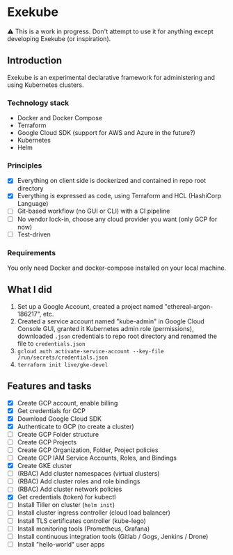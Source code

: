 # Exekube

⚠️ This is a work in progress. Don't attempt to use it for anything except developing Exekube (or inspiration).

## Introduction

Exekube is an experimental declarative framework for administering and using Kubernetes clusters.

### Technology stack

- Docker and Docker Compose
- Terraform
- Google Cloud SDK (support for AWS and Azure in the future?)
- Kubernetes
- Helm

### Principles

- [x] Everything on client side is dockerized and contained in repo root directory
- [x] Everything is expressed as code, using Terraform and HCL (HashiCorp Language)
- [ ] Git-based workflow (no GUI or CLI) with a CI pipeline
- [ ] No vendor lock-in, choose any cloud provider you want (only GCP for now)
- [ ] Test-driven

### Requirements

You only need Docker and docker-compose installed on your local machine.

## What I did

1. Set up a Google Account, created a project named "ethereal-argon-186217", etc.
2. Created a service account named "kube-admin" in Google Cloud Console GUI, granted it Kubernetes admin role (permissions), downloaded `.json` credentials to repo root directory and renamed the file to `credentials.json`
3. `gcloud auth activate-service-account --key-file /run/secrets/credentials.json`
4. `terraform init live/gke-devel`

## Features and tasks

- [x] Create GCP account, enable billing
- [x] Get credentials for GCP
- [x] Download Google Cloud SDK
- [x] Authenticate to GCP (to create a cluster)
- [ ] Create GCP Folder structure
- [ ] Create GCP Projects
- [ ] Create GCP Organization, Folder, Project policies
- [ ] Create GCP IAM Service Accounts, Roles, and Bindings
- [x] Create GKE cluster
- [ ] (RBAC) Add cluster namespaces (virtual clusters)
- [ ] (RBAC) Add cluster roles and role bindings
- [ ] (RBAC) Add cluster network policies
- [x] Get credentials (token) for kubectl
- [ ] Install Tiller on cluster (`helm init`)
- [ ] Install cluster ingress controller (cloud load balancer)
- [ ] Install TLS certificates controller (kube-lego)
- [ ] Install monitoring tools (Prometheus, Grafana)
- [ ] Install continuous integration tools (Gitlab / Gogs, Jenkins / Drone)
- [ ] Install "hello-world" user apps
